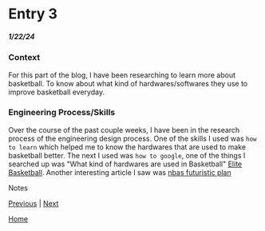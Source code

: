 # Entry 3
##### 1/22/24

### Context
For this part of the blog, I have been researching to learn more about basketball. To know about what kind of hardwares/softwares they use to improve basketball everyday.

### Engineering Process/Skills
Over the course of the past couple weeks, I have been in the research process of the engineering design process. 
One of the skills I used was `how to learn` which helped me to know the hardwares that are used to make basketball better. The next I used was `how to google`, one of the things I searched up was "What kind of hardwares are used in Basketball" [Elite Basketball](https://midwestelitebasketball.com/articles/hardware-vs-software/). Another interesting article I saw was [nbas futuristic plan](https://adage.com/article/cmo-strategy/behind-nbas-futuristic-plans-replace-person-fans-virtual-technology-orlando-restart/2270101)


Notes





[Previous](entry02.md) | [Next](entry04.md)

[Home](../README.md)
